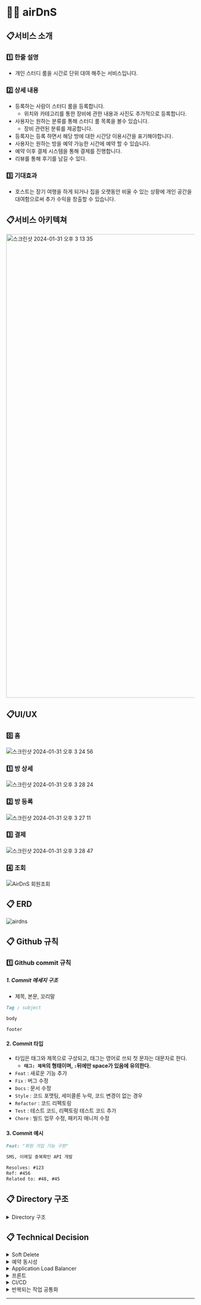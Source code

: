 # 💁‍♂️ airDnS

##  📋서비스 소개

### 1️⃣ 한줄 설명 
- 개인 스터디 룸을 시간로 단위 대여 해주는 서비스입니다.

### 2️⃣️ 상세 내용
- 등록하는 사람이 스터디 룸을 등록합니다. 
  - 위치와 카테고리를 통한 장비에 관한 내용과 사진도 추가적으로 등록합니다.
- 사용자는 원하는 분류를 통해 스터디 룸 목록을 볼수 있습니다.
  - 장비 관련된 분류를 제공합니다.
- 등록자는 등록 하면서 해당 방에 대한 시간당 이용시간을 표기해야합니다.
- 사용자는 원하는 방을 예약 가능한 시간에 예약 할 수 있습니다.
- 예약 이후 결제 시스템을 통해 결제를 진행합니다.
- 리뷰를 통해 후기를 남길 수 있다.

### 3️⃣ 기대효과
- 호스트는  장기 여행을 하게 되거나 집을 오랫동안 비울 수 있는 상황에 개인 공간을 대여함으로써 추가 수익을 창출할 수 있습니다.

## 📋서비스 아키텍쳐

<img width="1237" alt="스크린샷 2024-01-31 오후 3 13 35" src="https://github.com/AirDnS/airDnS-back/assets/62927374/9cc73444-01bd-4a48-bf04-c389f91547d3">

## 📋UI/UX
### 0️⃣ 홈
![스크린샷 2024-01-31 오후 3 24 56](https://github.com/AirDnS/airDnS-back/assets/62927374/43909275-302c-447f-b54f-84a1248df75d)
### 1️⃣ 방 상세
![스크린샷 2024-01-31 오후 3 28 24](https://github.com/AirDnS/airDnS-back/assets/62927374/c2886edd-68c6-421e-bf47-aa4726b6a225)

### 2️⃣ 방 등록
![스크린샷 2024-01-31 오후 3 27 11](https://github.com/AirDnS/airDnS-back/assets/62927374/0543e3f4-6862-456e-ba23-e7a806506649)

### 3️⃣ 결제
![스크린샷 2024-01-31 오후 3 28 47](https://github.com/AirDnS/airDnS-back/assets/62927374/f6c85efb-96db-4021-b29b-cea7fb8a3e76)

### 4️⃣ 조회
![AirDnS 회원조회](https://github.com/AirDnS/airDnS-back/assets/147155601/a228aed7-54f1-4f79-bd4f-86defd36f54d)


## 📋 ERD
![airdns](https://github.com/AirDnS/airDnS-back/assets/62927374/73e6e9b3-2a12-4c9d-9aab-4477200753bf)

## 📋 Github 규칙

### 1️⃣ Github commit 규칙

##### 1. Commit 메세지 구조 
- 제목, 본문, 꼬리말
```markdown
Tag : subject

body 

footer
```
#### 2. Commit 타입
- 타입은 태그와 제목으로 구성되고, 태그는 영어로 쓰되 첫 문자는 대문자로 한다.
    - **`태그: 제목`의 형태이며, `:`뒤에만 space가 있음에 유의한다.**
- `Feat` : 새로운 기능 추가
- `Fix` : 버그 수정
- `Docs` : 문서 수정
- `Style` : 코드 포맷팅, 세미콜론 누락, 코드 변경이 없는 경우
- `Refactor` : 코드 리펙토링
- `Test` : 테스트 코드, 리펙토링 테스트 코드 추가
- `Chore` : 빌드 업무 수정, 패키지 매니저 수정

#### 3. Commit 예시

```markdown
Feat: "회원 가입 기능 구현"

SMS, 이메일 중복확인 API 개발

Resolves: #123
Ref: #456
Related to: #48, #45
```

## 📋 Directory 구조

<details>
    <summary>Directory 구조</summary>

``` markdown
└─src
    ├─main
    │  ├─java
    │  │  └─com
    │  │      └─example
    │  │          └─airdns
    │  │              ├─domain
    │  │              │  ├─deleteinfo
    │  │              │  │  ├─entity
    │  │              │  │  ├─repository
    │  │              │  │  └─service
    │  │              │  ├─equipment
    │  │              │  │  ├─controller
    │  │              │  │  ├─dto
    │  │              │  │  ├─entity
    │  │              │  │  ├─exception
    │  │              │  │  ├─repository
    │  │              │  │  └─service
    │  │              │  ├─equipmentcategory
    │  │              │  │  ├─entity
    │  │              │  │  ├─repository
    │  │              │  │  └─service
    │  │              │  ├─image
    │  │              │  │  ├─converter
    │  │              │  │  ├─dto
    │  │              │  │  ├─entity
    │  │              │  │  ├─exception
    │  │              │  │  ├─repository
    │  │              │  │  └─service
    │  │              │  ├─like
    │  │              │  │  ├─controller
    │  │              │  │  ├─dto
    │  │              │  │  ├─entity
    │  │              │  │  ├─exception
    │  │              │  │  ├─repository
    │  │              │  │  └─service
    │  │              │  ├─oauth2
    │  │              │  │  ├─common
    │  │              │  │  ├─dto
    │  │              │  │  ├─exception
    │  │              │  │  ├─handler
    │  │              │  │  ├─repository
    │  │              │  │  ├─service
    │  │              │  │  └─social
    │  │              │  ├─payment
    │  │              │  │  ├─config
    │  │              │  │  ├─controller
    │  │              │  │  ├─dto
    │  │              │  │  ├─entity
    │  │              │  │  ├─exception
    │  │              │  │  ├─repository
    │  │              │  │  └─service
    │  │              │  ├─reservation
    │  │              │  │  ├─controller
    │  │              │  │  ├─dto
    │  │              │  │  ├─entity
    │  │              │  │  ├─exception
    │  │              │  │  ├─repository
    │  │              │  │  ├─service
    │  │              │  │  └─servicefacade
    │  │              │  ├─restschedule
    │  │              │  │  ├─entity
    │  │              │  │  ├─exception
    │  │              │  │  ├─repository
    │  │              │  │  └─service
    │  │              │  ├─review
    │  │              │  │  ├─controller
    │  │              │  │  ├─dto
    │  │              │  │  ├─entity
    │  │              │  │  ├─exception
    │  │              │  │  ├─repository
    │  │              │  │  └─service
    │  │              │  ├─room
    │  │              │  │  ├─controller
    │  │              │  │  ├─converter
    │  │              │  │  ├─dto
    │  │              │  │  ├─entity
    │  │              │  │  ├─exception
    │  │              │  │  ├─repository
    │  │              │  │  ├─service
    │  │              │  │  └─servicefacade
    │  │              │  ├─roomequipment
    │  │              │  │  ├─entity
    │  │              │  │  ├─repository
    │  │              │  │  └─service
    │  │              │  └─user
    │  │              │      ├─controller
    │  │              │      ├─dto
    │  │              │      ├─entity
    │  │              │      ├─enums
    │  │              │      ├─exception
    │  │              │      ├─repository
    │  │              │      └─service
    │  │              └─global
    │  │                  ├─advice
    │  │                  ├─awss3
    │  │                  ├─common
    │  │                  │  ├─dto
    │  │                  │  └─entity
    │  │                  ├─config
    │  │                  ├─cookie
    │  │                  ├─exception
    │  │                  ├─jwt
    │  │                  ├─loadbalance
    │  │                  ├─redis
    │  │                  ├─scheduler
    │  │                  └─security
    │  └─resources
    │    
    └─test
```

</details>


## 📋 Technical Decision

<details>
  <summary>Soft Delete</summary>
    
- 도입 이유
  - 방이 삭제되어도 해당 정보에 대해 접근 할 수 있는 방법이 필요
- 문제 상황
  - 방이 삭제될 경우에 예약 목록에서 방에 대한 정보를 확인할 수 없는 문제 상황 발생
- 해결 방안
  - is_deleted, deleted_at 컬럼을 추가함
- 의사 조율
  - Entity에 @SqlDelete를 사용하여 jpaRepository.delete 메소드 사용으로 Soft 삭제

       delete 메소드를 사용하는 순간, 해당 Table의 row가 삭제되는 것이 아닌 SqlDelete문에서 활용한 update문이 실행되어 실제로 삭제된 것처럼 보이게 함

  - jpaRepository.delete를 Soft 삭제로 오버라이드하는 방법

         Interface에 @Query를 달거나, 직접 쿼리를 작성하는 방안을 통해 삭제된 것처럼 보이게 함

- 의견 결정
  - @SqlDelete를 사용한 Soft Delete 도입으로 실제 데이터 삭제를 유예하기로 함
  - 스케줄러를 통해 특정 기간이 지난 Table의 row에 대해서는 별도의 데이터베이스에 적재 후 Table에서 완전 삭제하는 기능을 추가
  - 완전 삭제된 데이터는 별도 데이터베이스에 적재되어 있기에 조회할 수 있는 기능

</details>

<details>
  <summary>예약 동시성</summary>

- 도입 이유
    - 한 사람이 예약 버튼을 누르는 시점에서 다른 사람이 해당 시간대의 예약을  막아야 한다고 생각했기 때문에 도입했습니다.
  - 문제 상황
    - 동시에 예약하기 버튼을 눌렀을 때 데이터의 정합성을 보장을 못하는 문제 발생
  - 해결 방안
    - Synchronized
      - 자바의 Synchronized는 하나의 프로세스 안에서만 보장이 된다.
    - Mysql에서 제공하는 Lock
      - Pessimistic Lock
      - Optimistic Lock
      - Named Lock
    - 레디스
      - Lettuce
      - Redisson
  - 의사 조율
    - 현재 아키텍쳐는 분산 서버가 아니기 때문에 Synchronized 메서드도 가능하다고 판단 했지만, 서비스 확장성에는 안맞다고 생각했습니다.
    - Mysql에서 제공하는 Lock 중에서 Named Lock은  트랜잭션 종료 시에 락 헤제, 세션 관리를 잘해줘야 하고,  현재 하나의 데이터 소스를 사용하는 중이라 적절하지 않다고 판단했습니다.
    - Redis와 Mysql 을 비교 했을 때, 현재 Refresh Token을 이용하기 때문에 Redis를 구축하는데 필요한 비용이 없다고 생각을 했고, 성능상 mysql보다 redis가 좋기 때문에 추후 고도화 작업도 고려해 보면  Redis가 더 적합하다고 생각했습니다.
    - Redis 라이브러리 중에서 Lettuce 같은 경우 스핀 락 방식이기 때문에 부하가 많이 갈거 같다고 생각했고, Redisson이  더 적합하다고 생각했습니다.
  - 의견 결정
    - 여러 요건을 따졌을 때, Redisson 방식이 가장 적절하다고 생각해 Redisson을 이용해 동시성을 제어 했습니다.

</details>

<details>
  <summary>Application Load Balancer</summary>

  - 도입이유
    - Mixed Contents 문제 해결을 위해
  - 문제 상황
    - 로그인 로직 중 refresh Token을 통해 토큰 탈취와 같은 보안적인 부분을 보완하는 방향으로 결정했습니다.
    - Route53을 통해 도메인을 구매하고 AWS Certificate Manager를 통해 해당 도메인에 대한 인증서를 발급받고 Cloud Front에 인증서를 적용한 상황에서 백엔드 서버에 API 요청을 보낼 때 Mixed Content 에러가 발생
    - Https가 적용된 사이트에서 HTTP 요청을 전송할 경우 보안이 적용된 사이트에서 더 낮은 사이트로 연결 시도 하는 것이라 block이 발생
  - 해결 방안
    1. EC2 인스턴스에 인증서 적용
    1. 인스턴스 1개만 사용하는 경우 ec2 인스턴스에 직접 SSL 인증서를 적용하여 HTTPS로 통신
    2. Nginx를 이용해 인증서 검증
    1. 프록시 서버를 생성하고 cloud front와 인증서를 검증하고 EC2 인스턴스와의 통신을 보안화함으로써 해결 방식
    3. Application Load Balancer
    1. Elastic Load Balancer 중 Application Load Balancer를 이용해 Https로 연결된 cloudFront와 인증서를 검증하고 EC2 인스턴스와 통신을 Http로 변경
  - 의사 조율
    - 현재 상황은 이미 AWS Certification Manager를 통해 인증서를 발급받았고, 서비스는 도커와 도커 컴포즈를 통해 확장성에 대한 이점을 챙긴 상황
    - Nginx를 이용하면 별도의 설정이 필요하다는 불편함과 프로젝트 기간이 짧은 점을 고려해서 배제했습니다.
  - 의견 결정
    - 간단하게 Elastic Load Balancer를 이용한 확장성도 고려한 선택이 합리적이라고 생각했습니다.

</details>

<details>
  <summary>프론트</summary>

  - 도입 이유
    - 프로젝트 결과를 시각적으로 확인하기 위해 프론트 단의 웹페이지 화면이 필요하다고 생각했습니다.
  - 문제 상황
    - 팀원 중 아무도 프론트에 대한 지식이 없고 경험이 없다.
    - API 형식으로 프론트와 백엔드 송/수신 하기로 기획
  - 해결 방안
    - Thymeleaf
    - Vue
    - React
  - 의사 조율
    - Thymelea는 기획 단계에서 API 통신 한다는 전제로 했기 때문에 적절하지 않다는 생각에 배제 했습니다.
    - Vue와 React 중 고민하다 러닝 커브가 더 낮은 프레임워크를 사용하기로 결정
  - 의결 결정
    - Vue는 Html Css Js 구조와 비슷하여 Js로 모든 작업을 하는 리액트보다 더 직관적이고 러닝커브가  더 낮다고 생각해 vue를 채택했습니다.

</details>

<details>
<summary>CI/CD</summary>

  - Jenkins & Git Action
    - Jenkins는 다양한 플러그인 존재, 수 많은 커뮤니티가 존재하지만 플러그인 하나를 설정할 때마다 새로운 지식이 필요하다는 단점이 있음
    - Git Action은 형상 관리 도구인 Git과 연동이 편리하다는 장점이 존재하나 한정적인 플러그인만 존재한다는 단점이 있음
    - 프로젝트 규모를 비교하여 다양한 플러그인을 가지고 있는 Jenkins의 플러그인들까지 사용할 필요가 없다고 느끼고 설정 난이도가 상대적으로 낮은 Git Action이 사용하는 것이 좋다고 판단하여 Git Action 사용
  - Docker Compose
    - 도커 컴포즈를 통해 두개의 컨테이너를 손쉽게 관리할 수 있다고 판단 했고, 분산 서버로 인해 여러개의 컨테이너가 생길 경우도 생각해서 도커 컴포즈를 채택했습니다.


</details>
<details>
  <summary>반복되는 작업 공통화</summary>

- `Jackson`의 기본 datetimeFormat 설정
  - `LocalDateTime` 타입 변수를 Dto로 받을 때마다, `@JsonFormat` 을 적어줘야했음.
  - 반복적이고 불필요한 작업이라 판단했기 때문에 자주 쓰이는 `yyyy-MM-dd HH:mm:ss`를 공통 데이터 포맷으로 설정하고, 전역 설정에 추가
- `@EnableJpaAuditing` 사용
  - createdAt, ModifiedAt 은 반복적으로 사용하는 DB 데이터라고 판단하여 Auditing 기능을 통해 동시 적용하도록 변경
- `Swagger` 적용
  - API 문서화를 위해 드는 비용이 너무 크다고 판단해 `Swagger`를 적용하여 자동으로 문서화 되도록 함


</details>


-----

